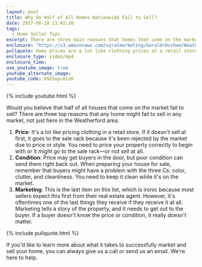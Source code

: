 ```yaml
---
layout: post
title: Why Do Half of All Homes Nationwide Fail to Sell?
date: 2017-06-28 11:42:28
tags:
  - Home Seller Tips
excerpt: There are three main reasons that homes that come on the market fail to sell.
enclosure: "https://s3.amazonaws.com/vyralmarketing/Gerald+Durham/Weatherford%2C+TX+Real+Estate+3+Reasons+Your+Home+Won't+Sell.mp4"
pullquote: Home prices are a lot like clothing prices at a retail store.
enclosure_type: video/mp4
enclosure_time:
use_youtube_image: true
youtube_alternate_image:
youtube_code: 9SEnxpceLo0
---
```



{% include youtube.html %}

Would you believe that half of all houses that come on the market fail to sell? There are three top reasons that any home might fail to sell in any market, not just here in the Weatherford area.

1. **Price**: It's a lot like pricing clothing in a retail store. If it doesn't sell at first, it goes to the sale rack because it's been rejected by the market due to price or style. You need to price your property correctly to begin with or it might go to the sale rack—or not sell at all.
2. **Condition**: Price may get buyers in the door, but poor condition can send them right back out. When preparing your house for sale, remember that buyers might have a problem with the three Cs: color, clutter, and cleanliness. You need to keep it clean while it's on the market.
3. **Marketing**: This is the last item on this list, which is ironic because most sellers expect this first from their real estate agent. However, it's oftentimes one of the last things they receive if they receive it at all. Marketing tells a story of the property, and it needs to get out to the buyer. If a buyer doesn't know the price or condition, it really doesn't matter.

{% include pullquote.html %}

If you'd like to learn more about what it takes to successfully market and sell your home, you can always give us a call or send us an email. We're here to help.